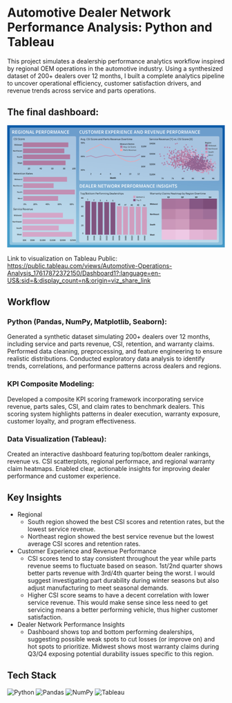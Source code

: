# Automotive Dealer Network Performance Analysis: Python and Tableau
This project simulates a dealership performance analytics workflow inspired by regional OEM operations in the automotive industry. Using a synthesized dataset of 200+ dealers over 12 months, I built a complete analytics pipeline to uncover operational efficiency, customer satisfaction drivers, and revenue trends across service and parts operations.

## The final dashboard:

![dashboard](https://github.com/digitoby/Automotive-Dealer-Network-Performance-Analysis/blob/main/photos/Dashboard%201.png)

Link to visualization on Tableau Public: https://public.tableau.com/views/Automotive-Operations-Analysis_17617872372150/Dashboard1?:language=en-US&:sid=&:display_count=n&:origin=viz_share_link

## Workflow
### Python (Pandas, NumPy, Matplotlib, Seaborn):
Generated a synthetic dataset simulating 200+ dealers over 12 months, including service and parts revenue, CSI, retention, and warranty claims. Performed data cleaning, preprocessing, and feature engineering to ensure realistic distributions. Conducted exploratory data analysis to identify trends, correlations, and performance patterns across dealers and regions.

### KPI Composite Modeling:
Developed a composite KPI scoring framework incorporating service revenue, parts sales, CSI, and claim rates to benchmark dealers. This scoring system highlights patterns in dealer execution, warranty exposure, customer loyalty, and program effectiveness.

### Data Visualization (Tableau):
Created an interactive dashboard featuring top/bottom dealer rankings, revenue vs. CSI scatterplots, regional performace, and regional warranty claim heatmaps. Enabled clear, actionable insights for improving dealer performance and customer experience.

## Key Insights
- Regional
  - South region showed the best CSI scores and retention rates, but the lowest service revenue.
  - Northeast region showed the best service revenue but the lowest average CSI scores and retention rates.
- Customer Experience and Revenue Performance
  - CSI scores tend to stay consistent throughout the year while parts revenue seems to fluctuate based on season. 1st/2nd quarter shows better parts revenue with 3rd/4th quarter being the worst. I would suggest investigating part durability during winter seasons but also adjust manufacturing to meet seasonal demands.
  - Higher CSI score seams to have a decent correlation with lower service revenue. This would make sense since less need to get servicing means a better performing vehicle, thus higher customer satisfaction.
- Dealer Network Performance Insights
  - Dashboard shows top and bottom performing dealerships, suggesting possible weak spots to cut losses (or improve on) and hot spots to prioritize. Midwest shows most warranty claims during Q3/Q4 exposing potential durability issues specific to this region.

## Tech Stack
![Python](https://img.shields.io/badge/Python-3776AB?style=for-the-badge&logo=python&logoColor=white)
![Pandas](https://img.shields.io/badge/Pandas-150458?style=for-the-badge&logo=pandas&logoColor=white)
![NumPy](https://img.shields.io/badge/NumPy-013243?style=for-the-badge&logo=numpy&logoColor=white)
![Tableau](https://img.shields.io/badge/Tableau-E97627?style=for-the-badge&logo=tableau&logoColor=white)
